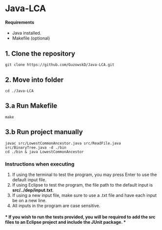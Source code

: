 # Java-LCA

#### Requirements
- Java installed.
- Makefile (optional)

## 1. Clone the repository
```
git clone https://github.com/GuzowskD/Java-LCA.git
```
## 2. Move into folder
```
cd ./Java-LCA
```
## 3.a Run Makefile
```
make
```
## 3.b Run project manually
```
javac src/LowestCommonAncestor.java src/ReadFile.java src/BinaryTree.java -d ./bin
cd ./bin & java LowestCommonAncestor
```

### Instructions when executing
1. If using the terminal to test the program, you may press Enter to use the default input file.
2. If using Eclipse to test the program, the file path to the default input is __src/../dep/input.txt__.
3. If using a new input file, make sure to use a .txt file and have each input be on a new line.
4. All inputs in the program are case sensitive.


#### * If you wish to run the tests provided, you will be required to add the src files to an Eclipse project and include the JUnit package. *